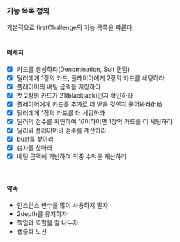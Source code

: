### 기능 목록 정의

기본적으로 firstChallenge의 기능 목록을 따른다.
<br>
<br>

#### 메세지
- [x] 카드를 생성하라(Denomination, Suit 랜덤)
- [x] 딜러에게 1장의 카드, 플레이어에게 2장의 카드를 세팅하라
- [x] 플레이어의 배팅 금액을 저장하라
- [x] 첫 2장의 카드가 21(blackjack)인지 확인하라
- [x] 플레이어에게 카드를 추가로 더 받을 것인지 물어봐라(hit)
- [x] 딜러에게 1장의 카드를 더 세팅하라
- [x] 딜러의 점수를 확인하여 16이하이면 1장의 카드를 더 세팅하라
- [x] 딜러와 플레이어의 점수를 계산하라
- [x] bust를 찾아라
- [x] 승자를 찾아라
- [x] 베팅 금액에 기반하여 최중 수익을 계산하라  
  <br>
  <br>

#### 약속
- 인스턴스 변수를 많이 사용하지 말자
- 2depth를 유지하자
- 책임과 역할을 잘 나누자
- 캡슐화 도전
